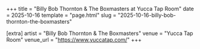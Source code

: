 +++
title = "Billy Bob Thornton & The Boxmasters at Yucca Tap Room"
date = 2025-10-16
template = "page.html"
slug = "2025-10-16-billy-bob-thornton-the-boxmasters"

[extra]
artist = "Billy Bob Thornton & The Boxmasters"
venue = "Yucca Tap Room"
venue_url = "https://www.yuccatap.com/"
+++
